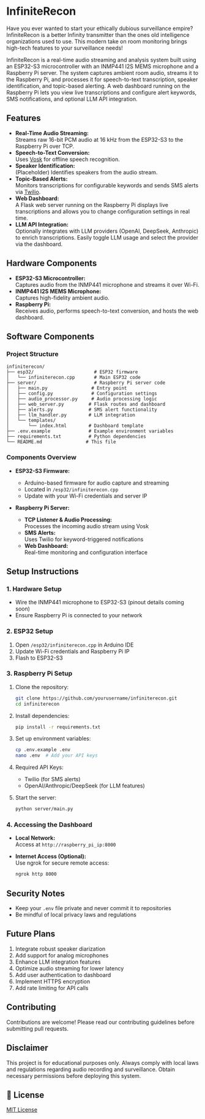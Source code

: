 # InfiniteRecon 

Have you ever wanted to start your ethically dubious surveillance empire? InfiniteRecon is a better Infinity transmitter than the ones old intelligence organizations used to use. This modern take on room monitoring brings high-tech features to your surveillance needs!

InfiniteRecon is a real-time audio streaming and analysis system built using an ESP32-S3 microcontroller with an INMP441 I2S MEMS microphone and a Raspberry Pi server. The system captures ambient room audio, streams it to the Raspberry Pi, and processes it for speech-to-text transcription, speaker identification, and topic-based alerting. A web dashboard running on the Raspberry Pi lets you view live transcriptions and configure alert keywords, SMS notifications, and optional LLM API integration.

## Features

- **Real-Time Audio Streaming:**  
  Streams raw 16-bit PCM audio at 16 kHz from the ESP32-S3 to the Raspberry Pi over TCP.
- **Speech-to-Text Conversion:**  
  Uses [Vosk](https://github.com/alphacep/vosk-api) for offline speech recognition.
- **Speaker Identification:**  
  (Placeholder) Identifies speakers from the audio stream.
- **Topic-Based Alerts:**  
  Monitors transcriptions for configurable keywords and sends SMS alerts via [Twilio](https://www.twilio.com/).
- **Web Dashboard:**  
  A Flask web server running on the Raspberry Pi displays live transcriptions and allows you to change configuration settings in real time.
- **LLM API Integration:**  
  Optionally integrates with LLM providers (OpenAI, DeepSeek, Anthropic) to enrich transcriptions. Easily toggle LLM usage and select the provider via the dashboard.

## Hardware Components

- **ESP32-S3 Microcontroller:**  
  Captures audio from the INMP441 microphone and streams it over Wi-Fi.
- **INMP441 I2S MEMS Microphone:**  
  Captures high-fidelity ambient audio.
- **Raspberry Pi:**  
  Receives audio, performs speech-to-text conversion, and hosts the web dashboard.

## Software Components

### Project Structure
```
infiniterecon/
├── esp32/                      # ESP32 firmware
│   └── infiniterecon.cpp       # Main ESP32 code
├── server/                     # Raspberry Pi server code
│   ├── main.py                # Entry point
│   ├── config.py              # Configuration settings
│   ├── audio_processor.py     # Audio processing logic
│   ├── web_server.py         # Flask routes and dashboard
│   ├── alerts.py             # SMS alert functionality
│   ├── llm_handler.py        # LLM integration
│   └── templates/
│       └── index.html        # Dashboard template
├── .env.example              # Example environment variables
├── requirements.txt          # Python dependencies
└── README.md                # This file
```

### Components Overview

- **ESP32-S3 Firmware:**  
  - Arduino-based firmware for audio capture and streaming
  - Located in `/esp32/infiniterecon.cpp`
  - Update with your Wi-Fi credentials and server IP

- **Raspberry Pi Server:**  
  - **TCP Listener & Audio Processing:**  
    Processes the incoming audio stream using Vosk
  - **SMS Alerts:**  
    Uses Twilio for keyword-triggered notifications
  - **Web Dashboard:**  
    Real-time monitoring and configuration interface

## Setup Instructions

### 1. Hardware Setup
- Wire the INMP441 microphone to ESP32-S3 (pinout details coming soon)
- Ensure Raspberry Pi is connected to your network

### 2. ESP32 Setup
1. Open `/esp32/infiniterecon.cpp` in Arduino IDE
2. Update Wi-Fi credentials and Raspberry Pi IP
3. Flash to ESP32-S3

### 3. Raspberry Pi Setup

1. Clone the repository:
   ```bash
   git clone https://github.com/yourusername/infiniterecon.git
   cd infiniterecon
   ```

2. Install dependencies:
   ```bash
   pip install -r requirements.txt
   ```

3. Set up environment variables:
   ```bash
   cp .env.example .env
   nano .env  # Add your API keys
   ```

4. Required API Keys:
   - Twilio (for SMS alerts)
   - OpenAI/Anthropic/DeepSeek (for LLM features)

5. Start the server:
   ```bash
   python server/main.py
   ```

### 4. Accessing the Dashboard

- **Local Network:**  
  Access at `http://raspberry_pi_ip:8000`
  
- **Internet Access (Optional):**  
  Use ngrok for secure remote access:
  ```bash
  ngrok http 8000
  ```

## Security Notes

- Keep your `.env` file private and never commit it to repositories
- Be mindful of local privacy laws and regulations

## Future Plans

1. Integrate robust speaker diarization
2. Add support for analog microphones
3. Enhance LLM integration features
4. Optimize audio streaming for lower latency
5. Add user authentication to dashboard
6. Implement HTTPS encryption
7. Add rate limiting for API calls

## Contributing

Contributions are welcome! Please read our contributing guidelines before submitting pull requests.

## Disclaimer

This project is for educational purposes only. Always comply with local laws and regulations regarding audio recording and surveillance. Obtain necessary permissions before deploying this system.

## 📄 License

[MIT License](LICENSE)
